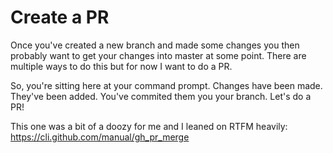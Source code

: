 # Create a PR

Once you've created a new branch and made some changes you then probably want to get your changes into master at some point. There are multiple ways to do this but for now I want to do a PR.

So, you're sitting here at your command prompt. Changes have been made. They've been added. You've commited them you your branch. Let's do a PR!










This one was a bit of a doozy for me and I leaned on RTFM heavily: https://cli.github.com/manual/gh_pr_merge

